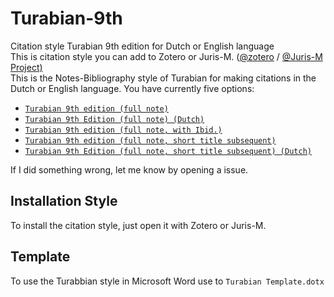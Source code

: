 # Turabian-9th
Citation style Turabian 9th edition for Dutch or English language </br>
This is citation style you can add to Zotero or Juris-M. ([@zotero](https://github.com/zotero) / [@Juris-M Project)](https://github.com/Juris-M)  </br>
This is the Notes-Bibliography style of Turabian for making citations in the Dutch or English language.
You have currently five options:
 - [`Turabian 9th edition (full note)`](https://raw.githubusercontent.com/BPower0036/Turabian-9th/main/turabian-9th-edition-fullnote.csl)
 - [`Turabian 9th Edition (full note) (Dutch)`](https://raw.githubusercontent.com/BPower0036/Turabian-9th/main/turabian-9th-edition-fullnote-dutch.csl)
 - [`Turabian 9th edition (full note, with Ibid.)`](https://raw.githubusercontent.com/BPower0036/Turabian-9th/main/turabian-9th-edition-fullnote-idib.csl)
 - [`Turabian 9th edition (full note, short title subsequent)`](https://raw.githubusercontent.com/BPower0036/Turabian-9th/main/turabian-9th-edition-fullnote-short-title-subsequent.csl)
 - [`Turabian 9th Edition (full note, short title subsequent) (Dutch)`](https://raw.githubusercontent.com/BPower0036/Turabian-9th/main/turabian-9th-edition-fullnote-short-title-subsequent-dutch.csl)
</p>
If I did something wrong, let me know by opening a issue.

## Installation Style
To install the citation style, just open it with Zotero or Juris-M.

## Template
To use the Turabbian style in Microsoft Word use to `Turabian Template.dotx`
